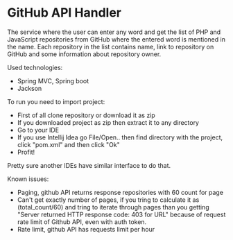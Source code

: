 # GitHub API Handler

 The service where the user can enter any word and get the list of PHP and JavaScript repositories from GitHub where the entered word is mentioned in the name. Each repository in the list contains name, link to repository on GitHub and some information about repository owner.
 
Used technologies:
  - Spring MVC, Spring boot
  - Jackson

To run you need to import project:
- First of all clone repository or download it as zip
- If you downloaded project as zip then extract it to any directory
- Go to your IDE
- If you use Intellij Idea go File/Open.. then find directory with the project, click "pom.xml" and then click "Ok"
- Profit!

Pretty sure another IDEs have similar interface to do that.

Known issues:
- Paging, github API returns response repositories with 60 count for page
- Can't get exactly number of pages, if you tring to calculate it as (total_count/60) and tring to iterate through pages than you getting "Server returned HTTP response code: 403 for URL" because of request rate limit of Github API, even with auth token.
- Rate limit, github API has requests limit per hour

